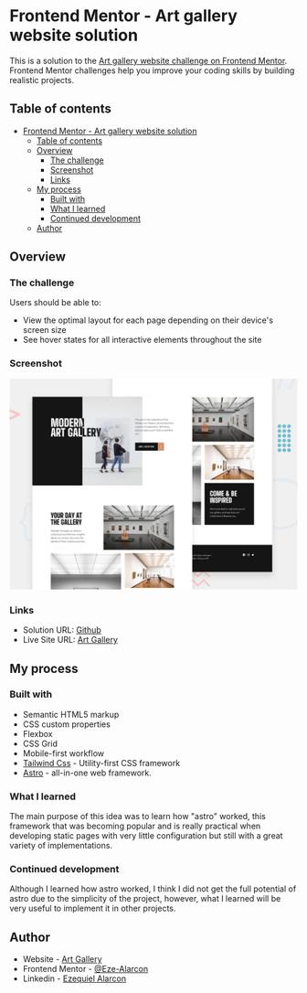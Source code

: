 # Frontend Mentor - Art gallery website solution

This is a solution to the [Art gallery website challenge on Frontend Mentor](https://www.frontendmentor.io/challenges/art-gallery-website-yVdrZlxyA). Frontend Mentor challenges help you improve your coding skills by building realistic projects.

## Table of contents

- [Frontend Mentor - Art gallery website solution](#frontend-mentor---art-gallery-website-solution)
  - [Table of contents](#table-of-contents)
  - [Overview](#overview)
    - [The challenge](#the-challenge)
    - [Screenshot](#screenshot)
    - [Links](#links)
  - [My process](#my-process)
    - [Built with](#built-with)
    - [What I learned](#what-i-learned)
    - [Continued development](#continued-development)
  - [Author](#author)

## Overview

### The challenge

Users should be able to:

- View the optimal layout for each page depending on their device's screen size
- See hover states for all interactive elements throughout the site

### Screenshot

![](./preview.jpg)

### Links

- Solution URL: [Github](https://github.com/Eze-Alarcon/art-gallery)
- Live Site URL: [Art Gallery](https://art-gallery-home.netlify.app/)

## My process

### Built with

- Semantic HTML5 markup
- CSS custom properties
- Flexbox
- CSS Grid
- Mobile-first workflow
- [Tailwind Css](https://tailwindcss.com/) - Utility-first CSS framework
- [Astro](https://astro.build/) - all-in-one web framework.

### What I learned

The main purpose of this idea was to learn how "astro" worked, this framework that was becoming popular and is really practical when developing static pages with very little configuration but still with a great variety of implementations.

### Continued development

Although I learned how astro worked, I think I did not get the full potential of astro due to the simplicity of the project, however, what I learned will be very useful to implement it in other projects.

## Author

- Website - [Art Gallery](https://art-gallery-home.netlify.app/)
- Frontend Mentor - [@Eze-Alarcon](https://www.frontendmentor.io/profile/Eze-Alarcon)
- Linkedin - [Ezequiel Alarcon](https://www.linkedin.com/in/ezequiel-alarcon-3745b0170/)
